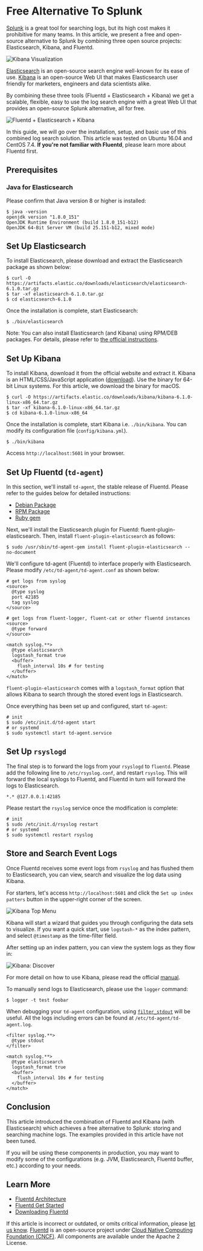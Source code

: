 # Free Alternative To Splunk

[Splunk](http://www.splunk.com/) is a great tool for searching logs, but its high cost makes it prohibitive for many teams. In this article, we present a free and open-source alternative to Splunk by combining three open source projects: Elasticsearch, Kibana, and Fluentd.

![Kibana Visualization](../.gitbook/assets/kibana6-screenshot-visualize.png)

[Elasticsearch](https://www.elastic.co/products/elasticsearch) is an open-source search engine well-known for its ease of use. [Kibana](https://www.elastic.co/products/kibana) is an open-source Web UI that makes Elasticsearch user friendly for marketers, engineers and data scientists alike.

By combining these three tools \(Fluentd + Elasticsearch + Kibana\) we get a scalable, flexible, easy to use the log search engine with a great Web UI that provides an open-source Splunk alternative, all for free.

![Fluentd + Elasticsearch + Kibana](../.gitbook/assets/fluentd-elasticsearch-kibana.png)

In this guide, we will go over the installation, setup, and basic use of this combined log search solution. This article was tested on Ubuntu 16.04 and CentOS 7.4. **If you're not familiar with Fluentd**, please learn more about Fluentd first.

## Prerequisites

### Java for Elasticsearch

Please confirm that Java version 8 or higher is installed:

```text
$ java -version
openjdk version "1.8.0_151"
OpenJDK Runtime Environment (build 1.8.0_151-b12)
OpenJDK 64-Bit Server VM (build 25.151-b12, mixed mode)
```

## Set Up Elasticsearch

To install Elasticsearch, please download and extract the Elasticsearch package as shown below:

```text
$ curl -O https://artifacts.elastic.co/downloads/elasticsearch/elasticsearch-6.1.0.tar.gz
$ tar -xf elasticsearch-6.1.0.tar.gz
$ cd elasticsearch-6.1.0
```

Once the installation is complete, start Elasticsearch:

```text
$ ./bin/elasticsearch
```

Note: You can also install Elasticsearch \(and Kibana\) using RPM/DEB packages. For details, please refer to [the official instructions](https://www.elastic.co/downloads).

## Set Up Kibana

To install Kibana, download it from the official website and extract it. Kibana is an HTML/CSS/JavaScript application \([download](https://www.elastic.co/downloads/kibana)\). Use the binary for 64-bit Linux systems. For this article, we download the binary for macOS.

```text
$ curl -O https://artifacts.elastic.co/downloads/kibana/kibana-6.1.0-linux-x86_64.tar.gz
$ tar -xf kibana-6.1.0-linux-x86_64.tar.gz
$ cd kibana-6.1.0-linux-x86_64
```

Once the installation is complete, start Kibana i.e. `./bin/kibana`. You can modify its configuration file \(`config/kibana.yml`\).

```text
$ ./bin/kibana
```

Access `http://localhost:5601` in your browser.

## Set Up Fluentd \(`td-agent`\)

In this section, we'll install `td-agent`, the stable release of Fluentd. Please refer to the guides below for detailed instructions:

* [Debian Package](../installation/install-by-deb.md)
* [RPM Package](../installation/install-by-rpm.md)
* [Ruby gem](../installation/install-by-gem.md)

Next, we'll install the Elasticsearch plugin for Fluentd: fluent-plugin-elasticsearch. Then, install `fluent-plugin-elasticsearch` as follows:

```text
$ sudo /usr/sbin/td-agent-gem install fluent-plugin-elasticsearch --no-document
```

We'll configure td-agent \(Fluentd\) to interface properly with Elasticsearch. Please modify `/etc/td-agent/td-agent.conf` as shown below:

```text
# get logs from syslog
<source>
  @type syslog
  port 42185
  tag syslog
</source>

# get logs from fluent-logger, fluent-cat or other fluentd instances
<source>
  @type forward
</source>

<match syslog.**>
  @type elasticsearch
  logstash_format true
  <buffer>
    flush_interval 10s # for testing
  </buffer>
</match>
```

`fluent-plugin-elasticsearch` comes with a `logstash_format` option that allows Kibana to search through the stored event logs in Elasticsearch.

Once everything has been set up and configured, start `td-agent`:

```text
# init
$ sudo /etc/init.d/td-agent start
# or systemd
$ sudo systemctl start td-agent.service
```

## Set Up `rsyslogd`

The final step is to forward the logs from your `rsyslogd` to `fluentd`. Please add the following line to `/etc/rsyslog.conf`, and restart `rsyslog`. This will forward the local syslogs to Fluentd, and Fluentd in turn will forward the logs to Elasticsearch.

```text
*.* @127.0.0.1:42185
```

Please restart the `rsyslog` service once the modification is complete:

```text
# init
$ sudo /etc/init.d/rsyslog restart
# or systemd
$ sudo systemctl restart rsyslog
```

## Store and Search Event Logs

Once Fluentd receives some event logs from `rsyslog` and has flushed them to Elasticsearch, you can view, search and visualize the log data using Kibana.

For starters, let's access `http://localhost:5601` and click the `Set up index patters` button in the upper-right corner of the screen.

![Kibana Top Menu](../.gitbook/assets/kibana6-screenshot-topmenu.png)

Kibana will start a wizard that guides you through configuring the data sets to visualize. If you want a quick start, use `logstash-*` as the index pattern, and select `@timestamp` as the time-filter field.

After setting up an index pattern, you can view the system logs as they flow in:

![Kibana: Discover](../.gitbook/assets/kibana6-screenshot.png)

For more detail on how to use Kibana, please read the official [manual](https://www.elastic.co/guide/en/kibana/current/index.html).

To manually send logs to Elasticsearch, please use the `logger` command:

```text
$ logger -t test foobar
```

When debugging your `td-agent` configuration, using [`filter_stdout`](../filter/stdout.md) will be useful. All the logs including errors can be found at `/etc/td-agent/td-agent.log`.

```text
<filter syslog.**>
  @type stdout
</filter>

<match syslog.**>
  @type elasticsearch
  logstash_format true
  <buffer>
    flush_interval 10s # for testing
  </buffer>
</match>
```

## Conclusion

This article introduced the combination of Fluentd and Kibana \(with Elasticsearch\) which achieves a free alternative to Splunk: storing and searching machine logs. The examples provided in this article have not been tuned.

If you will be using these components in production, you may want to modify some of the configurations \(e.g. JVM, Elasticsearch, Fluentd buffer, etc.\) according to your needs.

## Learn More

* [Fluentd Architecture](https://www.fluentd.org/architecture)
* [Fluentd Get Started](../quickstart/)
* [Downloading Fluentd](http://www.fluentd.org/download)

If this article is incorrect or outdated, or omits critical information, please [let us know](https://github.com/fluent/fluentd-docs-gitbook/issues?state=open). [Fluentd](http://www.fluentd.org/) is an open-source project under [Cloud Native Computing Foundation \(CNCF\)](https://cncf.io/). All components are available under the Apache 2 License.

